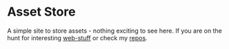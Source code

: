 # Asset Store

A simple site to store assets - nothing exciting to see here. If you are on the hunt for interesting [web-stuff](https://github.com/spekulatius/web-stuff) or check my [repos](https://github.com/spekulatius?tab=repositories).
